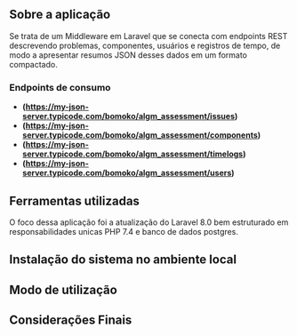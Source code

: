 ## Sobre a aplicação

Se trata de um Middleware em Laravel que se conecta com endpoints REST descrevendo problemas, componentes, usuários e registros de tempo, de modo a apresentar
resumos JSON desses dados em um formato compactado.

### Endpoints de consumo

- **(https://my-json-server.typicode.com/bomoko/algm_assessment/issues)**
- **(https://my-json-server.typicode.com/bomoko/algm_assessment/components)**
- **(https://my-json-server.typicode.com/bomoko/algm_assessment/timelogs)**
- **(https://my-json-server.typicode.com/bomoko/algm_assessment/users)**

## Ferramentas utilizadas

O foco dessa aplicação foi a atualização do Laravel 8.0 bem estruturado em responsabilidades unicas PHP 7.4 e banco de dados postgres.  

## Instalação do sistema no ambiente local


## Modo de utilização


## Considerações Finais
